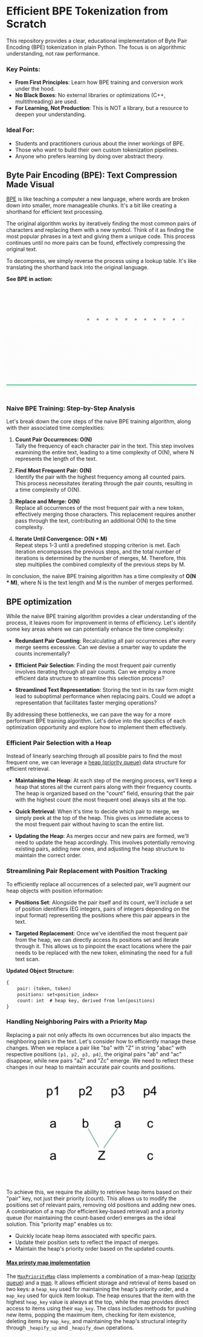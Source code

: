 # Efficient BPE Tokenization from Scratch

This repository provides a clear, educational implementation of Byte Pair Encoding (BPE) tokenization in plain Python. The focus is on algorithmic understanding, not raw performance.

### Key Points:

* **From First Principles**: Learn how BPE training and conversion work under the hood.
* **No Black Boxes**: No external libraries or optimizations (C++, multithreading) are used.
* **For Learning, Not Production**: This is NOT a library, but a resource to deepen your understanding.

### Ideal For:

* Students and practitioners curious about the inner workings of BPE.
* Those who want to build their own custom tokenization pipelines.
* Anyone who prefers learning by doing over abstract theory.

## Byte Pair Encoding (BPE): Text Compression Made Visual

[BPE][bpe_wiki] is like teaching a computer a new language, where words are broken down into smaller, more manageable chunks. It's a bit like creating a shorthand for efficient text processing.

The original algorithm works by iteratively finding the most common pairs of characters and replacing them with a new symbol. Think of it as finding the most popular phrases in a text and giving them a unique code. This process continues until no more pairs can be found, effectively compressing the original text.

To decompress, we simply reverse the process using a lookup table. It's like translating the shorthand back into the original language.

**See BPE in action:**

![bpe walk through][bpe_walk_through]

### Naive BPE Training: Step-by-Step Analysis

Let's break down the core steps of the naive BPE training algorithm, along with their associated time complexities:

1. **Count Pair Occurrences: O(N)**\
Tally the frequency of each character pair in the text. This step involves examining the entire text, leading to a time complexity of O(N), where N represents the length of the text.

2. **Find Most Frequent Pair: O(N)**\
Identify the pair with the highest frequency among all counted pairs. This process necessitates iterating through the pair counts, resulting in a time complexity of O(N).

3. **Replace and Merge: O(N)**\
Replace all occurrences of the most frequent pair with a new token, effectively merging those characters. This replacement requires another pass through the text, contributing an additional O(N) to the time complexity.

4. **Iterate Until Convergence: O(N * M)**\
Repeat steps 1-3 until a predefined stopping criterion is met. Each iteration encompasses the previous steps, and the total number of iterations is determined by the number of merges, M. Therefore, this step multiplies the combined complexity of the previous steps by M.

In conclusion, the naive BPE training algorithm has a time complexity of **O(N * M)**, where N is the text length and M is the number of merges performed.

## BPE optimization

While the naive BPE training algorithm provides a clear understanding of the process, it leaves room for improvement in terms of efficiency. Let's identify some key areas where we can potentially enhance the time complexity:

* **Redundant Pair Counting**: Recalculating all pair occurrences after every merge seems excessive. Can we devise a smarter way to update the counts incrementally?

* **Efficient Pair Selection**: Finding the most frequent pair currently involves iterating through all pair counts. Can we employ a more efficient data structure to streamline this selection process?

* **Streamlined Text Representation**: Storing the text in its raw form might lead to suboptimal performance when replacing pairs. Could we adopt a representation that facilitates faster merging operations?

By addressing these bottlenecks, we can pave the way for a more performant BPE training algorithm. Let's delve into the specifics of each optimization opportunity and explore how to implement them effectively.

### Efficient Pair Selection with a Heap

Instead of linearly searching through all possible pairs to find the most frequent one, we can leverage a [heap (priority queue)][priority_queue] data structure for efficient retrieval.

* **Maintaining the Heap**: At each step of the merging process, we'll keep a heap that stores all the current pairs along with their frequency counts. The heap is organized based on the "count" field, ensuring that the pair with the highest count (the most frequent one) always sits at the top.

* **Quick Retrieval**: When it's time to decide which pair to merge, we simply peek at the top of the heap. This gives us immediate access to the most frequent pair without having to scan the entire list.

* **Updating the Heap**: As merges occur and new pairs are formed, we'll need to update the heap accordingly. This involves potentially removing existing pairs, adding new ones, and adjusting the heap structure to maintain the correct order.

### Streamlining Pair Replacement with Position Tracking

To efficiently replace all occurrences of a selected pair, we'll augment our heap objects with position information:

* **Positions Set**: Alongside the pair itself and its count, we'll include a set of position identifiers (EG integers, pairs of integers depending on the input format) representing the positions where this pair appears in the text.

* **Targeted Replacement**: Once we've identified the most frequent pair from the heap, we can directly access its positions set and iterate through it. This allows us to pinpoint the exact locations where the pair needs to be replaced with the new token, eliminating the need for a full text scan.

**Updated Object Structure:**
```
{
    pair: (token, token)
    positions: set<position_index> 
    count: int  # heap key, derived from len(positions)
}
```

### Handling Neighboring Pairs with a Priority Map

Replacing a pair not only affects its own occurrences but also impacts the neighboring pairs in the text. Let's consider how to efficiently manage these changes. When we replace a pair like "ba" with "Z" in string "abac" with respective positions `[p1, p2, p3, p4]`, the original pairs "ab" and "ac" disappear, while new pairs "aZ" and "Zc" emerge. We need to reflect these changes in our heap to maintain accurate pair counts and positions.

![affected neighbors][affected_neighbors]

To achieve this, we require the ability to retrieve heap items based on their "pair" key, not just their priority (count). This allows us to modify the positions set of relevant pairs, removing old positions and adding new ones. A combination of a map (for efficient key-based retrieval) and a priority queue (for maintaining the count-based order) emerges as the ideal solution. This "priority map" enables us to:

* Quickly locate heap items associated with specific pairs.
* Update their position sets to reflect the impact of merges.
* Maintain the heap's priority order based on the updated counts.

#### [Max priroty map implementation][max_priority_map]

The [`MaxPriorityMap`][max_prority_map_class] class implements a combination of a max-heap ([priority queue][priority_queue]) and a [map][associative_array]. It allows efficient storage and retrieval of items based on two keys: a `heap_key` used for maintaining the heap's priority order, and a `map_key` used for quick item lookup. The heap ensures that the item with the highest `heap_key` value is always at the top, while the map provides direct access to items using their `map_key`. The class includes methods for pushing new items, popping the maximum item, checking for item existence, deleting items by `map_key`, and maintaining the heap's structural integrity through `_heapify_up` and `_heapify_down` operations.


[bpe_walk_through]: https://github.com/marta1994/efficient_bpe_explanation/blob/main/blob/bpe_walk_through.gif
[bpe_wiki]: https://en.wikipedia.org/wiki/Byte_pair_encoding
[priority_queue]: https://en.wikipedia.org/wiki/Priority_queue
[affected_neighbors]: https://github.com/marta1994/efficient_bpe_explanation/blob/main/blob/affected_neighbors.gif
[max_priority_map]: https://github.com/marta1994/efficient_bpe_explanation/blob/main/impl/max_priority_map.py
[max_prority_map_class]: https://github.com/marta1994/efficient_bpe_explanation/blob/main/impl/max_priority_map.py#L1
[associative_array]: https://en.wikipedia.org/wiki/Associative_array